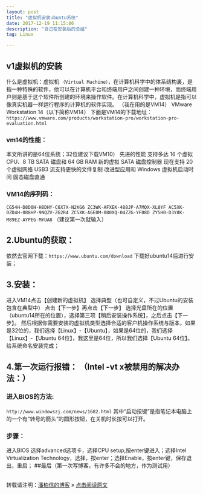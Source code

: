 ```yaml
---
layout: post
title: "虚拟机安装ubuntu系统"
date: 2017-12-19 11:15:06 
description: "自己在安装后的总结"
tag: Linux

---
```




## v1虚拟机的安装
 什么是虚拟机：虚拟机
`（Virtual Machine）`，在计算机科学中的体系结构裏，是指一种特殊的软件，他可以在计算机平台和终端用户之间创建一种环境，而终端用户则是基于这个软件所创建的环境来操作软件。在计算机科学中，虚拟机是指可以像真实机器一样运行程序的计算机的软件实现。 （我在用的是VM14） VMware Workstation 14（以下简称VM14） 
下面是VM14的下载地址：
    `https://www.vmware.com/products/workstation-pro/workstation-pro-evaluation.html `

### vm14的性能：
本文所讲的是64位系统；32位建议下载VM10） 先进的性能 支持多达 16 个虚拟 CPU、8 TB SATA 磁盘和 64 GB RAM 新的虚拟 SATA 磁盘控制器 现在支持 20 个虚拟网络 USB3 流支持更快的文件复制 改进型应用和 Windows 虚拟机启动时间 固态磁盘直通
### VM14的序列码：
 `CG54H-D8D0H-H8DHY-C6X7X-N2KG6 ZC3WK-AFXEK-488JP-A7MQX-XL8YF AC5XK-0ZD4H-088HP-9NQZV-ZG2R4 ZC5XK-A6E0M-080XQ-04ZZG-YF08D ZY5H0-D3Y8K-M89EZ-AYPEG-MYUA8` （建议第一次就输入） 
## 2.Ubuntu的获取：
依然去官网下载：`https://www.ubuntu.com/download` 下载好ubuntu14后进行安装；
## 3.安装：
进入VM14点击【创建新的虚拟机】 选择典型（也可自定义，不过Ubuntu的安装包含在典型中） 点击【下一步】再点击【下一步】 选择光盘所在的位置（ubuntu14所在的位置），选择第三项【稍后安装操作系统】，之后点击【下一步】。 然后根据你需要安装的虚拟机类型选择合适的客户机操作系统与版本，如果是32位的，我们选择【Linux】-【Ubuntu】，如果是64位的，我们选择【Linux】-【Ubuntu 64位】，我这里是64位，所以我们选择【Ubuntu 64位】。 给系统命名安装完成；
## 4.第一次运行报错： （Intel -vt x被禁用的解决办法：）
### 进入BIOS的方法: 
`http://www.windowszj.com/news/1682.html`
其中“启动按键”是指笔记本电脑上的一个有“转号的箭头”的圆形按钮，在关机时长按可以打开。
### 步骤：
进入BIOS
选择advanced选项卡，选择CPU setup,按enter键进入；选择Intel Virtualization Technology，选择，按enter；选择Enable，按enter键，保存退出，重启； ##最后（第一次写博客，有许多不会的地方，作为测试用）

<br>转载请注明：[潘柏信的博客](http://baixin) » [点击阅读原文](http://baixin.io/2016/01/iOS_OTA/)     
